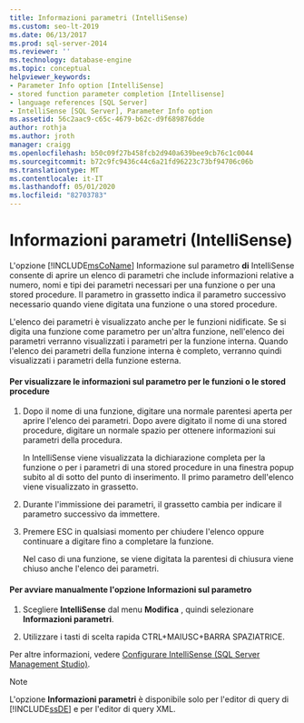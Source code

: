 ```yaml
---
title: Informazioni parametri (IntelliSense)
ms.custom: seo-lt-2019
ms.date: 06/13/2017
ms.prod: sql-server-2014
ms.reviewer: ''
ms.technology: database-engine
ms.topic: conceptual
helpviewer_keywords:
- Parameter Info option [IntelliSense]
- stored function parameter completion [Intellisense]
- language references [SQL Server]
- IntelliSense [SQL Server], Parameter Info option
ms.assetid: 56c2aac9-c65c-4679-b62c-d9f689876dde
author: rothja
ms.author: jroth
manager: craigg
ms.openlocfilehash: b50c09f27b458fcb2d940a639bee9cb76c1c0044
ms.sourcegitcommit: b72c9fc9436c44c6a21fd96223c73bf94706c06b
ms.translationtype: MT
ms.contentlocale: it-IT
ms.lasthandoff: 05/01/2020
ms.locfileid: "82703783"
---
```

# <a name="parameter-info-intellisense"></a>Informazioni parametri (IntelliSense)
  L'opzione [!INCLUDE[msCoName](../../includes/msconame-md.md)] Informazione sul parametro **di** IntelliSense consente di aprire un elenco di parametri che include informazioni relative a numero, nomi e tipi dei parametri necessari per una funzione o per una stored procedure. Il parametro in grassetto indica il parametro successivo necessario quando viene digitata una funzione o una stored procedure.  
  
 L'elenco dei parametri è visualizzato anche per le funzioni nidificate. Se si digita una funzione come parametro per un'altra funzione, nell'elenco dei parametri verranno visualizzati i parametri per la funzione interna. Quando l'elenco dei parametri della funzione interna è completo, verranno quindi visualizzati i parametri della funzione esterna.  
  
#### <a name="to-view-parameter-info-for-functions-or-stored-procedures"></a>Per visualizzare le informazioni sul parametro per le funzioni o le stored procedure  
  
1.  Dopo il nome di una funzione, digitare una normale parentesi aperta per aprire l'elenco dei parametri. Dopo avere digitato il nome di una stored procedure, digitare un normale spazio per ottenere informazioni sui parametri della procedura.  
  
     In IntelliSense viene visualizzata la dichiarazione completa per la funzione o per i parametri di una stored procedure in una finestra popup subito al di sotto del punto di inserimento. Il primo parametro dell'elenco viene visualizzato in grassetto.  
  
2.  Durante l'immissione dei parametri, il grassetto cambia per indicare il parametro successivo da immettere.  
  
3.  Premere ESC in qualsiasi momento per chiudere l'elenco oppure continuare a digitare fino a completare la funzione.  
  
     Nel caso di una funzione, se viene digitata la parentesi di chiusura viene chiuso anche l'elenco dei parametri.  
  
#### <a name="to-manually-start-parameter-info"></a>Per avviare manualmente l'opzione Informazioni sul parametro  
  
1.  Scegliere **IntelliSense** dal menu **Modifica** , quindi selezionare **Informazioni parametri**.  
  
2.  Utilizzare i tasti di scelta rapida CTRL+MAIUSC+BARRA SPAZIATRICE.  
  
 Per altre informazioni, vedere [Configurare IntelliSense &#40;SQL Server Management Studio&#41;](configure-intellisense-sql-server-management-studio.md).  
  
> [!NOTE]  
>  L'opzione **Informazioni parametri** è disponibile solo per l'editor di query di [!INCLUDE[ssDE](../../includes/ssde-md.md)] e per l'editor di query XML.  
  
  
